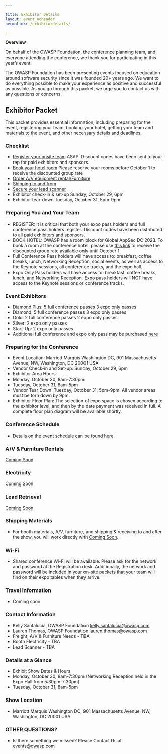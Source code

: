 ```yaml
---

title: Exhibitor Details
layout: event_noheader
permalink: /exhibitordetails/

---
```

**Overview**

On behalf of the OWASP Foundation, the conference planning team, and everyone attending the conference, we thank you for participating in this year’s event.

The OWASP Foundation has been presenting events focused on education around software security since it was founded 20+ years ago.
We want to do everything possible to make your experience as positive and successful as possible. As you go through this packet, we urge you to contact us with any questions or concerns.

## Exhibitor Packet

This packet provides essential information, including preparing for the event, registering your team, booking your hotel, getting your team and materials to the event, and other necessary details and deadlines.

### Checklist

+ [Register your onsite team](https://www.eventbrite.com/e/owasp-global-appsec-washington-dc-2023-tickets-519195877847) ASAP. Discount codes have been sent to your rep for paid exhibitors and sponsors.
+ [Book your hotel room](https://book.passkey.com/event/50528867/owner/10764415/home) Please reserve your rooms before October 1 to receive the discounted group rate
+ [Order A/V equipment rental/Furniture](TBA)
+ [Shipping to and from](TBA) 
+ [Secure your lead scanner](TBA) 
+ Exhibitor check-in & set-up Sunday, October 29, 6pm
+ Exhibitor tear-down Tuesday, October 31, 5pm-9pm

### Preparing You and Your Team

+ REGISTER: It is critical that both your expo pass holders and full conference pass holders register. Discount codes have been distributed to all paid exhibitors and sponsors.
+ BOOK HOTEL: OWASP has a room block for Global AppSec DC 2023. To book a room at the conference hotel, please use [this link](https://book.passkey.com/event/50528867/owner/10764415/home) to receive the discounted group rate available only until October 1. 
+ Full Conference Pass holders will have access to: breakfast, coffee breaks, lunch, Networking Reception, social events, as well as access to the Keynote sessions, all conference tracks, and the expo hall. 
+ Expo Only Pass holders will have access to: breakfast, coffee breaks, lunch, and Networking Reception. Expo pass holders will NOT have  access to the Keynote sessions or conference tracks.

### Event Exhibitors

+ Diamond Plus: 5 full conference passes 3 expo only passes
+ Diamond:  5 full conference passes 3 expo only passes
+ Gold: 2 full conference passes 2 expo only passes
+ Silver: 2 expo only passes
+ Start-Up: 2 expo only passes
+ Additional full conference and expo only pass may be purchased [here](https://www.eventbrite.com/e/owasp-global-appsec-washington-dc-2023-tickets-519195877847)

### Preparing for the Conference

+ Event Location: Marriott Marquis Washington DC, 901 Massachusetts Avenue, NW, Washington, DC 20001 USA
+ Vendor Check-in and Set-up: Sunday, October 29, 6pm
+ Exhibitor Area Hours:
+ Monday, October 30, 8am-7:30pm
+ Tuesday, October 31, 8am-5pm
+ Vendor Tear Down: Tuesday, October 31, 5pm-9pm. All vendor areas must be torn down by 9pm.
+ Exhibitor Floor Plan: The selection of expo space is chosen according to the exhibitor level, and then by the date payment was received in full. A complete floor plan diagram will be available shortly. 

### Conference Schedule
+ Details on the event schedule can be found [here](https://owasp2023globalappsecwashin.sched.com/)

### A/V & Furniture Rentals
[Coming Soon](TBA)

### Electricity
[Coming Soon](TBA)

### Lead Retrieval
[Coming Soon](TBA)

### Shipping Materials
+ For booth materials, A/V, furniture, and shipping & receiving to and after the show, you will work directly with [Coming Soon](TBA).

### Wi-Fi
+ Shared conference Wi-Fi will be available. Please ask for the network and password at the Registration desk. Additionally, the network and password will be included in your on-site packets that your team will find on their expo tables when they arrive.

### Travel Information
+ Coming soon

### Contact Information

+ Kelly Santalucia, OWASP Foundation [kelly.santalucia@owasp.com](mailto:kelly.santalucia@owasp.com)
+ Lauren Thomas, OWASP Foundation [lauren.thomas@owasp.com](mailto:lauren.thomas@owasp.com)
+ Freight, A/V & Furniture Needs - TBA
+ Booth Electricity - TBA
+ Lead Scanner - TBA

### Details at a Glance

+ Exhibit Show Dates & Hours
+ Monday, October 30, 8am-7:30pm (Networking Reception held in the Expo Hall from 5:30pm-7:30pm)
+ Tuesday, October 31, 8am-5pm 

### Show Location

+ Marriott Marquis Washington DC, 901 Massachusetts Avenue, NW, Washington, DC 20001 USA

### OTHER QUESTIONS?

+ Is there something we missed? Please Contact Us at [events@owasp.com](mailto:events@owasp.com)

